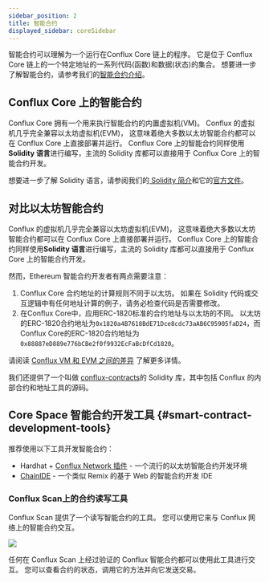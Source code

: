 ```yaml
---
sidebar_position: 2
title: 智能合约
displayed_sidebar: coreSidebar
---
```


智能合约可以理解为一个运行在Conflux Core 链上的程序。 它是位于 Conflux Core 链上的一个特定地址的一系列代码(函数)和数据(状态)的集合。 想要进一步了解智能合约，请参考我们的[智能合约介绍](/docs/general/conflux-basics/contracts)。

## Conflux Core 上的智能合约

Conflux Core 拥有一个用来执行智能合约的内置虚拟机(VM)。 Conflux 的虚拟机几乎完全兼容以太坊虚拟机(EVM)， 这意味着绝大多数以太坊智能合约都可以在 Conflux Core 上直接部署并运行。 Conflux Core 上的智能合约同样使用**Solidity 语言**进行编写，主流的 Solidity 库都可以直接用于 Conflux Core 上的智能合约开发。

想要进一步了解 Solidity 语言，请参阅我们的[ Solidity 简介](/docs/general/build/smart-contracts/solidity-basics)和它的[官方文件](https://docs.soliditylang.org/en/)。

## 对比以太坊智能合约

Conflux 的虚拟机几乎完全兼容以太坊虚拟机(EVM)， 这意味着绝大多数以太坊智能合约都可以在 Conflux Core 上直接部署并运行。 Conflux Core 上的智能合约同样使用**Solidity 语言**进行编写，主流的 Solidity 库都可以直接用于 Conflux Core 上的智能合约开发。

然而，Ethereum 智能合约开发者有两点需要注意：

1. Conflux Core 合约地址的计算规则不同于以太坊。 如果在 Solidity 代码或交互逻辑中有任何地址计算的例子，请务必检查代码是否需要修改。
2. 在Conflux Core中，应用ERC-1820标准的合约地址与以太坊的不同。 以太坊的ERC-1820合约地址为`0x1820a4B7618BdE71Dce8cdc73aAB6C95905faD24`，而Conflux Core的ERC-1820合约地址为`0x88887eD889e776bCBe2f0f9932EcFaBcDfCd1820`。

请阅读 [Conflux VM 和 EVM 之间的差异](../core-space-basics/vm-diffce.md) 了解更多详情。

我们还提供了一个叫做 [conflux-contracts](https://github.com/conflux-fans/conflux-contracts)的 Solidity 库，其中包括 Conflux 的内部合约和地址工具的源码。

## Core Space 智能合约开发工具 {#smart-contract-development-tools}

推荐使用以下工具开发智能合约：

- Hardhat + [Conflux Network 插件](https://github.com/conflux-chain/hardhat-conflux) - 一个流行的以太坊智能合约开发环境
- [ChainIDE](https://chainide.com/) - 一个类似 Remix 的基于 Web 的智能合约开发 IDE

### Conflux Scan上的合约读写工具

Conflux Scan 提供了一个读写智能合约的工具。 您可以使用它来与 Conflux 网络上的智能合约交互。

![](../imgs/sponsor/sponsor-read-methods.png)

任何在 Conflux Scan 上经过验证的 Conflux 智能合约都可以使用此工具进行交互。 您可以查看合约的状态，调用它的方法并向它发送交易。
